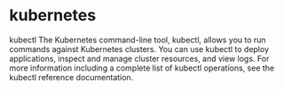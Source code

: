 # kubernetes

kubectl
The Kubernetes command-line tool, kubectl, allows you to run commands against Kubernetes clusters. 
You can use kubectl to deploy applications, inspect and manage cluster resources, and view logs. 
For more information including a complete list of kubectl operations, see the kubectl reference documentation.



